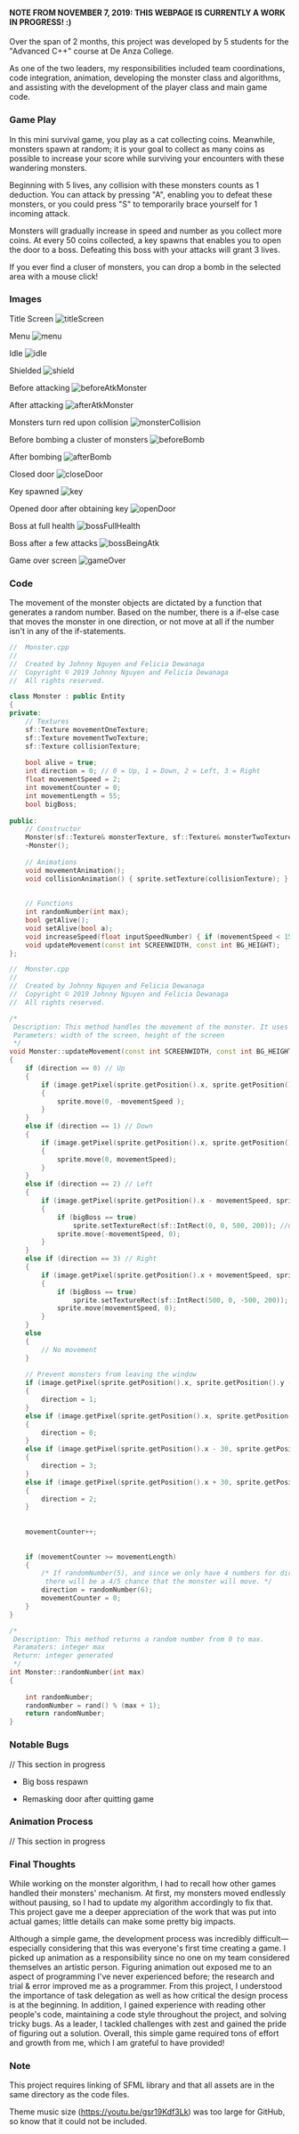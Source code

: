 #### NOTE FROM NOVEMBER 7, 2019: THIS WEBPAGE IS CURRENTLY A WORK IN PROGRESS! :)

Over the span of 2 months, this project was developed by 5 students for the "Advanced C++" course at De Anza College.

As one of the two leaders, my responsibilities included team coordinations, code integration, animation, developing the monster class and algorithms, and assisting with the development of the player class and main game code.

### Game Play

In this mini survival game, you play as a cat collecting coins. Meanwhile, monsters spawn at random; it is your goal to collect as many coins as possible to increase your score while surviving your encounters with these wandering monsters.

Beginning with 5 lives, any collision with these monsters counts as 1 deduction. You can attack by pressing "A", enabling you to defeat these monsters, or you could press "S" to temporarily brace yourself for 1 incoming attack. 

Monsters will gradually increase in speed and number as you collect more coins. At every 50 coins collected, a key spawns that enables you to open the door to a boss. Defeating this boss with your attacks will grant 3 lives.

If you ever find a cluser of monsters, you can drop a bomb in the selected area with a mouse click!

### Images
Title Screen
![titleScreen](screenshots/titleScreen.png)

Menu
![menu](screenshots/optionsScreen.png)

Idle
![idle](screenshots/idleGame.png)

Shielded
![shield](screenshots/shield.png)

Before attacking
![beforeAtkMonster](screenshots/beforeAtkMon.png)

After attacking
![afterAtkMonster](screenshots/afterAtkMon.png)

Monsters turn red upon collision
![monsterCollision](screenshots/monsterCollision.png)

Before bombing a cluster of monsters
![beforeBomb](screenshots/beforeBomb.png)

After bombing
![afterBomb](screenshots/afterBomb.png)

Closed door
![closeDoor](screenshots/closeDoor.png)

Key spawned 
![key](screenshots/keySpawn.png)

Opened door after obtaining key
![openDoor](screenshots/openDoor.png)

Boss at full health
![bossFullHealth](screenshots/boss1.png)

Boss after a few attacks
![bossBeingAtk](screenshots/boss2.png)

Game over screen
![gameOver](screenshots/gameOver.png)

### Code 

The movement of the monster objects are dictated by a function that generates a random number. Based on the number, there is a if-else case that moves the monster in one direction, or not move at all if the number isn't in any of the if-statements.

```c++
//  Monster.cpp
//
//  Created by Johnny Nguyen and Felicia Dewanaga
//  Copyright © 2019 Johnny Nguyen and Felicia Dewanaga
//  All rights reserved.

class Monster : public Entity
{
private:
    // Textures
    sf::Texture movementOneTexture;
    sf::Texture movementTwoTexture;
    sf::Texture collisionTexture;
    
    bool alive = true;
    int direction = 0; // 0 = Up, 1 = Down, 2 = Left, 3 = Right
    float movementSpeed = 2;
    int movementCounter = 0;
    int movementLength = 55;
    bool bigBoss;
    
public:
    // Constructor
    Monster(sf::Texture& monsterTexture, sf::Texture& monsterTwoTexture, sf::Texture& monsterCollisionTexture, float chamberx, float chambery, bool boss = false);
    ~Monster();
    
    // Animations
    void movementAnimation();
    void collisionAnimation() { sprite.setTexture(collisionTexture); }
    
    
    // Functions
    int randomNumber(int max);
    bool getAlive();
    void setAlive(bool a);
    void increaseSpeed(float inputSpeedNumber) { if (movementSpeed < 15) movementSpeed += inputSpeedNumber; }
    void updateMovement(const int SCREENWIDTH, const int BG_HEIGHT);
};
```

```c++
//  Monster.cpp
//
//  Created by Johnny Nguyen and Felicia Dewanaga
//  Copyright © 2019 Johnny Nguyen and Felicia Dewanaga
//  All rights reserved.

/*
 Description: This method handles the movement of the monster. It uses a random number calculator to determine the direction and moves by the set speed. There are statements in place to make sure a monster does not move out of the boundaries and reacts correctly.
 Parameters: width of the screen, height of the screen
 */
void Monster::updateMovement(const int SCREENWIDTH, const int BG_HEIGHT)
{
    if (direction == 0) // Up
    {
        if (image.getPixel(sprite.getPosition().x, sprite.getPosition().y - movementSpeed) == sf::Color::White)
        {
            sprite.move(0, -movementSpeed );
        }
    }
    else if (direction == 1) // Down
    {
        if (image.getPixel(sprite.getPosition().x, sprite.getPosition().y + movementSpeed) == sf::Color::White)
        {
            sprite.move(0, movementSpeed);
        }
    }
    else if (direction == 2) // Left
    {
        if (image.getPixel(sprite.getPosition().x - movementSpeed, sprite.getPosition().y) == sf::Color::White)
        {
            if (bigBoss == true)
                sprite.setTextureRect(sf::IntRect(0, 0, 500, 200)); //unflips sprite using sprite.setTextureRect(sf::IntRect(0, 0, width, height));
            sprite.move(-movementSpeed, 0);
        }
    }
    else if (direction == 3) // Right
    {
        if (image.getPixel(sprite.getPosition().x + movementSpeed, sprite.getPosition().y) == sf::Color::White)
        {
            if (bigBoss == true)
                sprite.setTextureRect(sf::IntRect(500, 0, -500, 200)); //flips sprite using sprite.setTextureRect(sf::IntRect(width, 0, -width, height));
            sprite.move(movementSpeed, 0);
        }
    }
    else
    {
        // No movement
    }
    
    // Prevent monsters from leaving the window
    if (image.getPixel(sprite.getPosition().x, sprite.getPosition().y - 30) == sf::Color::Black)//sprite.getPosition().y < 85) // Hitting top wall
    {
        direction = 1;
    }
    else if (image.getPixel(sprite.getPosition().x, sprite.getPosition().y + 30) == sf::Color::Black) //sprite.getPosition().y >  BACKGROUNDSIZE.y + 15)//BG_HEIGHT + 15) // Hitting bottom wall
    {
        direction = 0;
    }
    else if (image.getPixel(sprite.getPosition().x - 30, sprite.getPosition().y) == sf::Color::Black) //sprite.getPosition().x < 35) // Hitting left wall
    {
        direction = 3;
    }
    else if (image.getPixel(sprite.getPosition().x + 30, sprite.getPosition().y) == sf::Color::Black) //sprite.getPosition().x > BACKGROUNDSIZE.x - 20) // SCREENWIDTH - 20) // Hitting right wall
    {
        direction = 2;
    }
    
    
    movementCounter++;
    
    
    if (movementCounter >= movementLength)
    {
        /* If randomNumber(5), and since we only have 4 numbers for direction,
         there will be a 4/5 chance that the monster will move. */
        direction = randomNumber(6);
        movementCounter = 0;
    }
}

/*
 Description: This method returns a random number from 0 to max.
 Paramaters: integer max
 Return: integer generated
 */
int Monster::randomNumber(int max)
{
    
    int randomNumber;
    randomNumber = rand() % (max + 1);
    return randomNumber;
}
```

### Notable Bugs

// This section in progress

- Big boss respawn

- Remasking door after quitting game

### Animation Process

// This section in progress

### Final Thoughts

While working on the monster algorithm, I had to recall how other games handled their monsters' mechanism. At first, my monsters moved endlessly without pausing, so I had to update my algorithm accordingly to fix that. This project gave me a deeper appreciation of the work that was put into actual games; little details can make some pretty big impacts.

Although a simple game, the development process was incredibly difficult—especially considering that this was everyone's first time creating a game. I picked up animation as a responsibility since no one on my team considered themselves an artistic person. Figuring animation out exposed me to an aspect of programming I've never experienced before; the research and trial & error improved me as a programmer. From this project, I understood the importance of task delegation as well as how critical the design process is at the beginning. In addition, I gained experience with reading other people's code, maintaining a code style throughout the project, and solving tricky bugs. As a leader, I tackled challenges with zest and gained the pride of figuring out a solution. Overall, this simple game required tons of effort and growth from me, which I am grateful to have provided!

### Note

This project requires linking of SFML library and that all assets are in the same directory as the code files.

Theme music size (https://youtu.be/gsr19Kdf3Lk) was too large for GitHub, so know that it could not be included.

